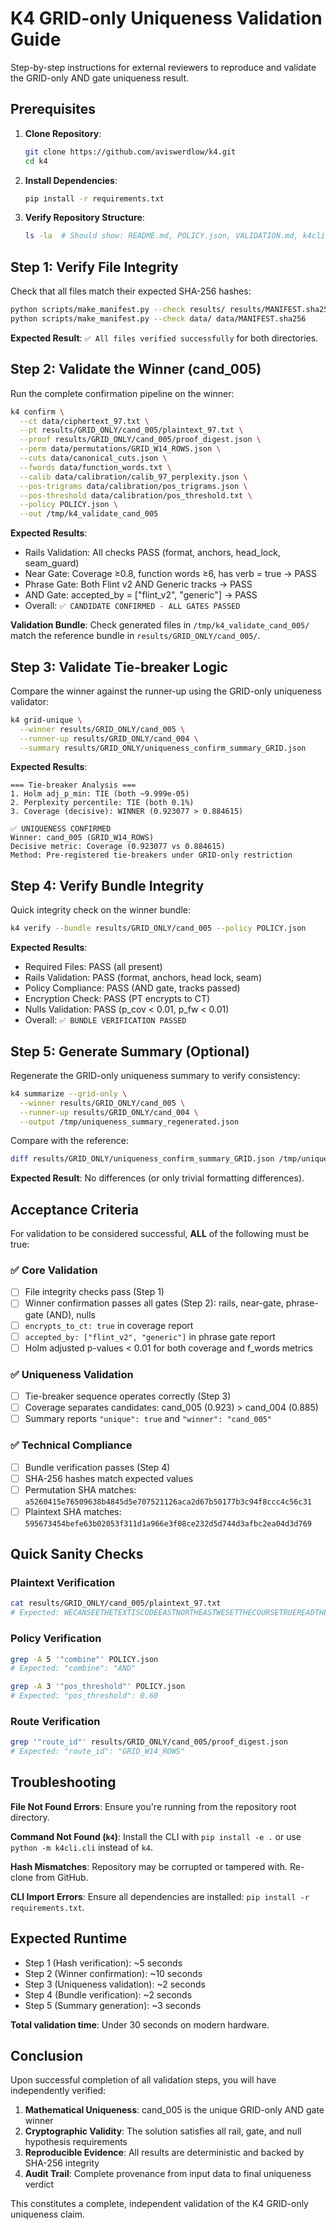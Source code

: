 # K4 GRID-only Uniqueness Validation Guide

Step-by-step instructions for external reviewers to reproduce and validate the GRID-only AND gate uniqueness result.

## Prerequisites

1. **Clone Repository**:
   ```bash
   git clone https://github.com/aviswerdlow/k4.git
   cd k4
   ```

2. **Install Dependencies**:
   ```bash
   pip install -r requirements.txt
   ```

3. **Verify Repository Structure**:
   ```bash
   ls -la  # Should show: README.md, POLICY.json, VALIDATION.md, k4cli/, data/, results/, scripts/
   ```

## Step 1: Verify File Integrity

Check that all files match their expected SHA-256 hashes:

```bash
python scripts/make_manifest.py --check results/ results/MANIFEST.sha256
python scripts/make_manifest.py --check data/ data/MANIFEST.sha256
```

**Expected Result**: `✅ All files verified successfully` for both directories.

## Step 2: Validate the Winner (cand_005)

Run the complete confirmation pipeline on the winner:

```bash
k4 confirm \
  --ct data/ciphertext_97.txt \
  --pt results/GRID_ONLY/cand_005/plaintext_97.txt \
  --proof results/GRID_ONLY/cand_005/proof_digest.json \
  --perm data/permutations/GRID_W14_ROWS.json \
  --cuts data/canonical_cuts.json \
  --fwords data/function_words.txt \
  --calib data/calibration/calib_97_perplexity.json \
  --pos-trigrams data/calibration/pos_trigrams.json \
  --pos-threshold data/calibration/pos_threshold.txt \
  --policy POLICY.json \
  --out /tmp/k4_validate_cand_005
```

**Expected Results**:
- Rails Validation: All checks PASS (format, anchors, head_lock, seam_guard)
- Near Gate: Coverage ≥0.8, function words ≥6, has verb = true → PASS  
- Phrase Gate: Both Flint v2 AND Generic tracks → PASS
- AND Gate: accepted_by = ["flint_v2", "generic"] → PASS
- Overall: `✅ CANDIDATE CONFIRMED - ALL GATES PASSED`

**Validation Bundle**: Check generated files in `/tmp/k4_validate_cand_005/` match the reference bundle in `results/GRID_ONLY/cand_005/`.

## Step 3: Validate Tie-breaker Logic

Compare the winner against the runner-up using the GRID-only uniqueness validator:

```bash
k4 grid-unique \
  --winner results/GRID_ONLY/cand_005 \
  --runner-up results/GRID_ONLY/cand_004 \
  --summary results/GRID_ONLY/uniqueness_confirm_summary_GRID.json
```

**Expected Results**:
```
=== Tie-breaker Analysis ===
1. Holm adj_p_min: TIE (both ~9.999e-05)
2. Perplexity percentile: TIE (both 0.1%)  
3. Coverage (decisive): WINNER (0.923077 > 0.884615)

✅ UNIQUENESS CONFIRMED
Winner: cand_005 (GRID_W14_ROWS)
Decisive metric: Coverage (0.923077 vs 0.884615)
Method: Pre-registered tie-breakers under GRID-only restriction
```

## Step 4: Verify Bundle Integrity

Quick integrity check on the winner bundle:

```bash
k4 verify --bundle results/GRID_ONLY/cand_005 --policy POLICY.json
```

**Expected Results**:
- Required Files: PASS (all present)
- Rails Validation: PASS (format, anchors, head lock, seam)
- Policy Compliance: PASS (AND gate, tracks passed)  
- Encryption Check: PASS (PT encrypts to CT)
- Nulls Validation: PASS (p_cov < 0.01, p_fw < 0.01)
- Overall: `✅ BUNDLE VERIFICATION PASSED`

## Step 5: Generate Summary (Optional)

Regenerate the GRID-only uniqueness summary to verify consistency:

```bash
k4 summarize --grid-only \
  --winner results/GRID_ONLY/cand_005 \
  --runner-up results/GRID_ONLY/cand_004 \
  --output /tmp/uniqueness_summary_regenerated.json
```

Compare with the reference:
```bash
diff results/GRID_ONLY/uniqueness_confirm_summary_GRID.json /tmp/uniqueness_summary_regenerated.json
```

**Expected Result**: No differences (or only trivial formatting differences).

## Acceptance Criteria

For validation to be considered successful, **ALL** of the following must be true:

### ✅ Core Validation
- [ ] File integrity checks pass (Step 1)
- [ ] Winner confirmation passes all gates (Step 2): rails, near-gate, phrase-gate (AND), nulls  
- [ ] `encrypts_to_ct: true` in coverage report
- [ ] `accepted_by: ["flint_v2", "generic"]` in phrase gate report
- [ ] Holm adjusted p-values < 0.01 for both coverage and f_words metrics

### ✅ Uniqueness Validation  
- [ ] Tie-breaker sequence operates correctly (Step 3)
- [ ] Coverage separates candidates: cand_005 (0.923) > cand_004 (0.885)
- [ ] Summary reports `"unique": true` and `"winner": "cand_005"`

### ✅ Technical Compliance
- [ ] Bundle verification passes (Step 4)
- [ ] SHA-256 hashes match expected values
- [ ] Permutation SHA matches: `a5260415e76509638b4845d5e707521126aca2d67b50177b3c94f8ccc4c56c31`
- [ ] Plaintext SHA matches: `595673454befe63b02053f311d1a966e3f08ce232d5d744d3afbc2ea04d3d769`

## Quick Sanity Checks

### Plaintext Verification
```bash
cat results/GRID_ONLY/cand_005/plaintext_97.txt
# Expected: WECANSEETHETEXTISCODEEASTNORTHEASTWESETTHECOURSETRUEREADTHENSEEBERLINCLOCKTHEJOYOFANANGLEISTHEARC
```

### Policy Verification  
```bash
grep -A 5 '"combine"' POLICY.json
# Expected: "combine": "AND"

grep -A 3 '"pos_threshold"' POLICY.json  
# Expected: "pos_threshold": 0.60
```

### Route Verification
```bash
grep '"route_id"' results/GRID_ONLY/cand_005/proof_digest.json
# Expected: "route_id": "GRID_W14_ROWS"
```

## Troubleshooting

**File Not Found Errors**: Ensure you're running from the repository root directory.

**Command Not Found (`k4`)**: Install the CLI with `pip install -e .` or use `python -m k4cli.cli` instead of `k4`.

**Hash Mismatches**: Repository may be corrupted or tampered with. Re-clone from GitHub.

**CLI Import Errors**: Ensure all dependencies are installed: `pip install -r requirements.txt`.

## Expected Runtime

- Step 1 (Hash verification): ~5 seconds
- Step 2 (Winner confirmation): ~10 seconds  
- Step 3 (Uniqueness validation): ~2 seconds
- Step 4 (Bundle verification): ~2 seconds
- Step 5 (Summary generation): ~3 seconds

**Total validation time**: Under 30 seconds on modern hardware.

## Conclusion

Upon successful completion of all validation steps, you will have independently verified:

1. **Mathematical Uniqueness**: cand_005 is the unique GRID-only AND gate winner
2. **Cryptographic Validity**: The solution satisfies all rail, gate, and null hypothesis requirements  
3. **Reproducible Evidence**: All results are deterministic and backed by SHA-256 integrity
4. **Audit Trail**: Complete provenance from input data to final uniqueness verdict

This constitutes a complete, independent validation of the K4 GRID-only uniqueness claim.